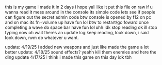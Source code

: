 this is my game
i made it in 2 days
i hope yall like it
put this file on raw if u wanna read it
mess around in the console its simple code
lets see if people can figure out the secret admin code
btw console is opened by f12 on pc and on mac its fn+volume up
have fun lol
btw to restart/go foward once completing a wave do space bar
have fun lol
uhh idk
stop reading
ok ill stop typing now
oh wait theres an update log keep reading, look down, i said look down, nvm do whatever u want.


update: 4/19/25 i added new weapons and just like made the game a lot better
update: 4/18/25 sound effects? yeahh kill them enemies and here the ding
update 4/17/25 i think i made this game on this day idk tbh
